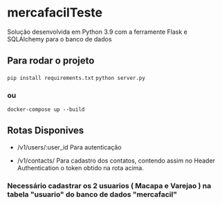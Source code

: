 # mercafacilTeste
Solução desenvolvida em Python 3.9 com a ferramente Flask e SQLAlchemy para o banco de dados

## Para rodar o projeto
`pip install requirements.txt`
`python server.py`

### ou
`docker-compose up --build`

## Rotas Disponives
- /v1/users/:user_id
Para autenticação

- /v1/contacts/
Para cadastro dos contatos, contendo assim no Header Authentication o token obtido na rota acima.

### Necessário cadastrar os 2 usuarios ( Macapa e Varejao ) na tabela "usuario" do banco de dados "mercafacil"
